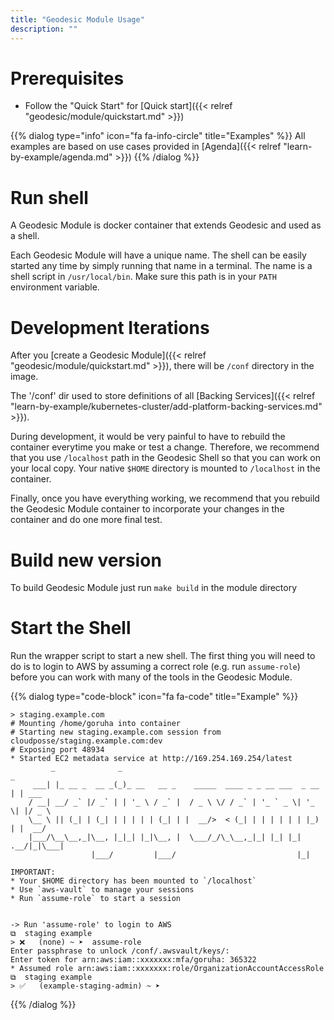 ```yaml
---
title: "Geodesic Module Usage"
description: ""
---
```

# Prerequisites

* Follow the "Quick Start" for [Quick start]({{< relref "geodesic/module/quickstart.md" >}})

{{% dialog type="info" icon="fa fa-info-circle" title="Examples" %}}
All examples are based on use cases provided in [Agenda]({{< relref "learn-by-example/agenda.md" >}})
{{% /dialog %}}

# Run shell

A Geodesic Module is docker container that extends Geodesic and used as a shell.

Each Geodesic Module will have a unique name. The shell can be easily started any time by simply running that name in a terminal.
The name is a shell script in `/usr/local/bin`. Make sure this path is in your `PATH` environment variable.

# Development Iterations

After you [create a Geodesic Module]({{< relref "geodesic/module/quickstart.md" >}}), there will be `/conf` directory in the image.

The '/conf' dir used to store definitions of all [Backing Services]({{< relref "learn-by-example/kubernetes-cluster/add-platform-backing-services.md" >}}).

During development, it would be very painful to have to rebuild the container everytime you make or test a change. Therefore, we recommend that you use `/localhost` path in the Geodesic Shell so that you can work on your local copy. Your native `$HOME` directory is mounted to `/localhost` in the container.

Finally, once you have everything working, we recommend that you rebuild the Geodesic Module container to incorporate your changes in the container and do one more final test.

# Build new version

To build Geodesic Module just run `make build` in the module directory

# Start the Shell

Run the wrapper script to start a new shell. The first thing you will need to do is to login to AWS by assuming a correct role (e.g. run `assume-role`) before you can work with many of the tools in the Geodesic Module.

{{% dialog type="code-block" icon="fa fa-code" title="Example" %}}
```shell
> staging.example.com
# Mounting /home/goruha into container
# Starting new staging.example.com session from   cloudposse/staging.example.com:dev
# Exposing port 48934
* Started EC2 metadata service at http://169.254.169.254/latest
         _              _                                              _
     ___| |_ __ _  __ _(_)_ __   __ _    _____  ____ _ _ __ ___  _ __ | | ___
    / __| __/ _` |/ _` | | '_ \ / _` |  / _ \ \/ / _` | '_ ` _ \| '_ \| |/ _ \
    \__ \ || (_| | (_| | | | | | (_| | |  __/>  < (_| | | | | | | |_) | |  __/
    |___/\__\__,_|\__, |_|_| |_|\__, |  \___/_/\_\__,_|_| |_| |_| .__/|_|\___|
                  |___/         |___/                           |_|

IMPORTANT:
* Your $HOME directory has been mounted to `/localhost`
* Use `aws-vault` to manage your sessions
* Run `assume-role` to start a session


-> Run 'assume-role' to login to AWS
⧉  staging example
> ❌   (none) ~ ➤  assume-role
Enter passphrase to unlock /conf/.awsvault/keys/:
Enter token for arn:aws:iam::xxxxxxx:mfa/goruha: 365322
* Assumed role arn:aws:iam::xxxxxxx:role/OrganizationAccountAccessRole
⧉  staging example
> ✅   (example-staging-admin) ~ ➤

```
{{% /dialog %}}
